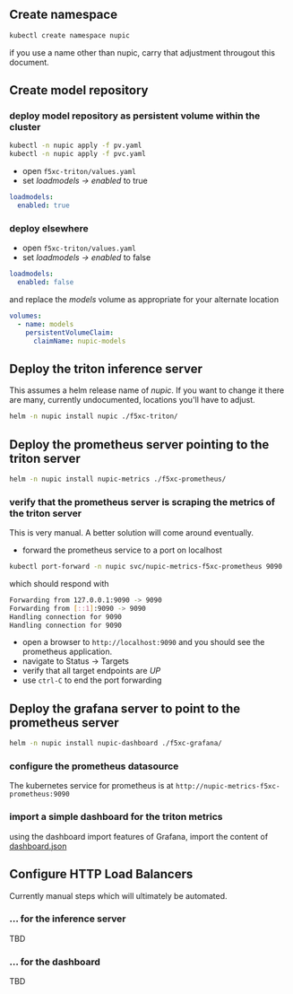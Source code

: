 
## Create namespace
```bash
kubectl create namespace nupic
```
if you use a name other than nupic, carry that adjustment througout this document.

## Create model repository
### deploy model repository as persistent volume within the cluster
```bash
kubectl -n nupic apply -f pv.yaml
kubectl -n nupic apply -f pvc.yaml
```
- open `f5xc-triton/values.yaml`
- set *loadmodels -> enabled* to true
```yaml
loadmodels:
  enabled: true
```
### deploy elsewhere 
- open `f5xc-triton/values.yaml`
- set *loadmodels -> enabled* to false
```yaml
loadmodels:
  enabled: false
```
and replace the *models* volume as appropriate for your alternate location 
```yaml
volumes: 
  - name: models
    persistentVolumeClaim:
      claimName: nupic-models
```


## Deploy the triton inference server
This assumes a helm release name of *nupic*. If you want to change it there are many, currently undocumented, locations you'll have to adjust.
```bash
helm -n nupic install nupic ./f5xc-triton/
```


## Deploy the prometheus server pointing to the triton server

```bash
helm -n nupic install nupic-metrics ./f5xc-prometheus/
```
### verify that the prometheus server is scraping the metrics of the triton server
This is very manual. A better solution will come around eventually.
- forward the prometheus service to a port on localhost
```bash
kubectl port-forward -n nupic svc/nupic-metrics-f5xc-prometheus 9090
```
which should respond with 
```bash
Forwarding from 127.0.0.1:9090 -> 9090
Forwarding from [::1]:9090 -> 9090
Handling connection for 9090
Handling connection for 9090
```
- open a browser to `http://localhost:9090` and you should see the prometheus application.
- navigate to Status -> Targets
- verify that all target endpoints are *UP*
- use `ctrl-C` to end the port forwarding


## Deploy the grafana server to point to the prometheus server

```bash
helm -n nupic install nupic-dashboard ./f5xc-grafana/
```

### configure the prometheus datasource 

The kubernetes service for prometheus is at `http://nupic-metrics-f5xc-prometheus:9090`

### import a simple dashboard for the triton metrics

using the dashboard import features of Grafana, import the content of [dashboard.json](./dashboard.json)

## Configure HTTP Load Balancers
Currently manual steps which will ultimately be automated.
### ... for the inference server
TBD
### ... for the dashboard
TBD